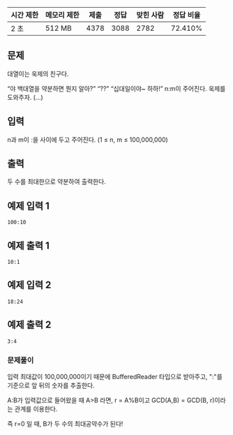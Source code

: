 | 시간 제한 | 메모리 제한 | 제출 | 정답 | 맞힌 사람 | 정답 비율 |
| --- | --- | --- | --- | --- | --- |
| 2 초 | 512 MB | 4378 | 3088 | 2782 | 72.410% |

## 문제

대열이는 욱제의 친구다.

“야 백대열을 약분하면 뭔지 알아?”
“??”
“십대일이야~ 하하!”
n:m이 주어진다. 욱제를 도와주자. (...)

## 입력

n과 m이 :을 사이에 두고 주어진다. (1 ≤ n, m ≤ 100,000,000)

## 출력

두 수를 최대한으로 약분하여 출력한다.

## 예제 입력 1

```
100:10

```

## 예제 출력 1

```
10:1

```

## 예제 입력 2

```
18:24

```

## 예제 출력 2

```
3:4

```

### 문제풀이
입력 최대값이 100,000,000이기 때문에 BufferedReader 타입으로 받아주고, ":"를 기준으로 앞 뒤의 숫자를 추출한다. 

A:B가 입력값으로 들어왔을 때 A>B 라면, r = A%B이고 GCD(A,B) = GCD(B, r)이라는 관계를 이용한다.

즉 r=0 일 때, B가 두 수의 최대공약수가 된다!
